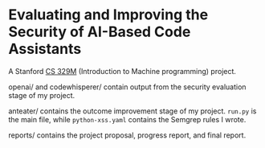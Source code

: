 # Evaluating and Improving the Security of AI-Based Code Assistants

A Stanford [CS 329M](https://sites.google.com/view/gottschlich/intro-to-mp-cs329m) (Introduction to Machine programming) project.

openai/ and codewhisperer/ contain output from the security evaluation stage of my project.

anteater/ contains the outcome improvement stage of my project. `run.py` is the main file, while `python-xss.yaml` contains the Semgrep rules I wrote.

reports/ contains the project proposal, progress report, and final report.
